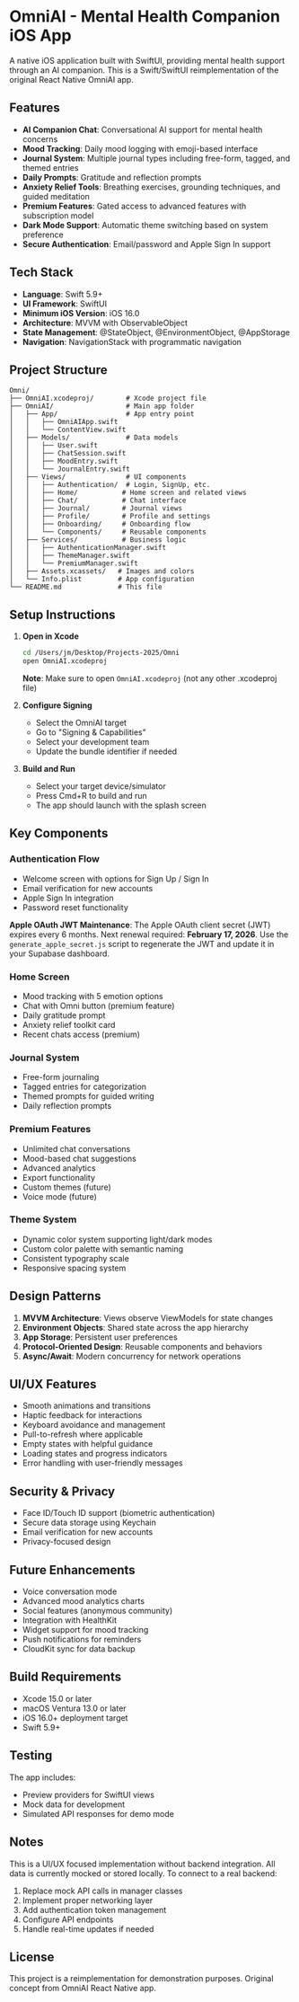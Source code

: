 # OmniAI - Mental Health Companion iOS App

A native iOS application built with SwiftUI, providing mental health support through an AI companion. This is a Swift/SwiftUI reimplementation of the original React Native OmniAI app.

## Features

- **AI Companion Chat**: Conversational AI support for mental health concerns
- **Mood Tracking**: Daily mood logging with emoji-based interface
- **Journal System**: Multiple journal types including free-form, tagged, and themed entries
- **Daily Prompts**: Gratitude and reflection prompts
- **Anxiety Relief Tools**: Breathing exercises, grounding techniques, and guided meditation
- **Premium Features**: Gated access to advanced features with subscription model
- **Dark Mode Support**: Automatic theme switching based on system preference
- **Secure Authentication**: Email/password and Apple Sign In support

## Tech Stack

- **Language**: Swift 5.9+
- **UI Framework**: SwiftUI
- **Minimum iOS Version**: iOS 16.0
- **Architecture**: MVVM with ObservableObject
- **State Management**: @StateObject, @EnvironmentObject, @AppStorage
- **Navigation**: NavigationStack with programmatic navigation

## Project Structure

```
Omni/
├── OmniAI.xcodeproj/        # Xcode project file
├── OmniAI/                  # Main app folder
│   ├── App/                 # App entry point
│   │   ├── OmniAIApp.swift
│   │   └── ContentView.swift
│   ├── Models/              # Data models
│   │   ├── User.swift
│   │   ├── ChatSession.swift
│   │   ├── MoodEntry.swift
│   │   └── JournalEntry.swift
│   ├── Views/               # UI components
│   │   ├── Authentication/  # Login, SignUp, etc.
│   │   ├── Home/           # Home screen and related views
│   │   ├── Chat/           # Chat interface
│   │   ├── Journal/        # Journal views
│   │   ├── Profile/        # Profile and settings
│   │   ├── Onboarding/     # Onboarding flow
│   │   └── Components/     # Reusable components
│   ├── Services/           # Business logic
│   │   ├── AuthenticationManager.swift
│   │   ├── ThemeManager.swift
│   │   └── PremiumManager.swift
│   ├── Assets.xcassets/   # Images and colors
│   └── Info.plist         # App configuration
└── README.md              # This file
```

## Setup Instructions

1. **Open in Xcode**
   ```bash
   cd /Users/jm/Desktop/Projects-2025/Omni
   open OmniAI.xcodeproj
   ```
   
   **Note**: Make sure to open `OmniAI.xcodeproj` (not any other .xcodeproj file)

2. **Configure Signing**
   - Select the OmniAI target
   - Go to "Signing & Capabilities"
   - Select your development team
   - Update the bundle identifier if needed

3. **Build and Run**
   - Select your target device/simulator
   - Press Cmd+R to build and run
   - The app should launch with the splash screen

## Key Components

### Authentication Flow
- Welcome screen with options for Sign Up / Sign In
- Email verification for new accounts
- Apple Sign In integration
- Password reset functionality

**Apple OAuth JWT Maintenance**: The Apple OAuth client secret (JWT) expires every 6 months. Next renewal required: **February 17, 2026**. Use the `generate_apple_secret.js` script to regenerate the JWT and update it in your Supabase dashboard.

### Home Screen
- Mood tracking with 5 emotion options
- Chat with Omni button (premium feature)
- Daily gratitude prompt
- Anxiety relief toolkit card
- Recent chats access (premium)

### Journal System
- Free-form journaling
- Tagged entries for categorization
- Themed prompts for guided writing
- Daily reflection prompts

### Premium Features
- Unlimited chat conversations
- Mood-based chat suggestions
- Advanced analytics
- Export functionality
- Custom themes (future)
- Voice mode (future)

### Theme System
- Dynamic color system supporting light/dark modes
- Custom color palette with semantic naming
- Consistent typography scale
- Responsive spacing system

## Design Patterns

1. **MVVM Architecture**: Views observe ViewModels for state changes
2. **Environment Objects**: Shared state across the app hierarchy
3. **App Storage**: Persistent user preferences
4. **Protocol-Oriented Design**: Reusable components and behaviors
5. **Async/Await**: Modern concurrency for network operations

## UI/UX Features

- Smooth animations and transitions
- Haptic feedback for interactions
- Keyboard avoidance and management
- Pull-to-refresh where applicable
- Empty states with helpful guidance
- Loading states and progress indicators
- Error handling with user-friendly messages

## Security & Privacy

- Face ID/Touch ID support (biometric authentication)
- Secure data storage using Keychain
- Email verification for new accounts
- Privacy-focused design

## Future Enhancements

- Voice conversation mode
- Advanced mood analytics charts
- Social features (anonymous community)
- Integration with HealthKit
- Widget support for mood tracking
- Push notifications for reminders
- CloudKit sync for data backup

## Build Requirements

- Xcode 15.0 or later
- macOS Ventura 13.0 or later
- iOS 16.0+ deployment target
- Swift 5.9+

## Testing

The app includes:
- Preview providers for SwiftUI views
- Mock data for development
- Simulated API responses for demo mode

## Notes

This is a UI/UX focused implementation without backend integration. All data is currently mocked or stored locally. To connect to a real backend:

1. Replace mock API calls in manager classes
2. Implement proper networking layer
3. Add authentication token management
4. Configure API endpoints
5. Handle real-time updates if needed

## License

This project is a reimplementation for demonstration purposes. Original concept from OmniAI React Native app.